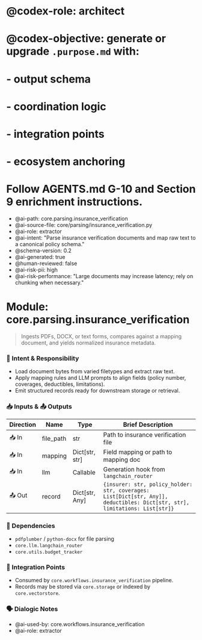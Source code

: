 # @codex-role: architect
# @codex-objective: generate or upgrade `.purpose.md` with:
# - output schema
# - coordination logic
# - integration points
# - ecosystem anchoring
# Follow AGENTS.md G-10 and Section 9 enrichment instructions.

- @ai-path: core.parsing.insurance_verification
- @ai-source-file: core/parsing/insurance_verification.py
- @ai-role: extractor
- @ai-intent: "Parse insurance verification documents and map raw text to a canonical policy schema."
- @schema-version: 0.2
- @ai-generated: true
- @human-reviewed: false
- @ai-risk-pii: high
- @ai-risk-performance: "Large documents may increase latency; rely on chunking when necessary."

# Module: core.parsing.insurance_verification
> Ingests PDFs, DOCX, or text forms, compares against a mapping document, and yields normalized insurance metadata.

### 🎯 Intent & Responsibility
- Load document bytes from varied filetypes and extract raw text.
- Apply mapping rules and LLM prompts to align fields (policy number, coverages, deductibles, limitations).
- Emit structured records ready for downstream storage or retrieval.

### 📥 Inputs & 📤 Outputs
| Direction | Name | Type | Brief Description |
|-----------|------|------|-------------------|
| 📥 In | file_path | str | Path to insurance verification file |
| 📥 In | mapping | Dict[str, str] | Field mapping or path to mapping doc |
| 📥 In | llm | Callable | Generation hook from `langchain_router` |
| 📤 Out | record | Dict[str, Any] | `{insurer: str, policy_holder: str, coverages: List[Dict[str, Any]], deductibles: Dict[str, str], limitations: List[str]}` |

### 🔗 Dependencies
- `pdfplumber` / `python-docx` for file parsing
- `core.llm.langchain_router`
- `core.utils.budget_tracker`

### 🤝 Integration Points
- Consumed by `core.workflows.insurance_verification` pipeline.
- Records may be stored via `core.storage` or indexed by `core.vectorstore`.

### 🗣 Dialogic Notes
- @ai-used-by: core.workflows.insurance_verification
- @ai-role: extractor
